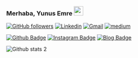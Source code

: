 ### Merhaba, Yunus Emre  <a href="https://www.yunusacar.com/"><img src="https://media.giphy.com/media/hvRJCLFzcasrR4ia7z/giphy.gif" width="25px"></a>




[![GitHub followers](https://img.shields.io/github/followers/mehmeteyupoglu.svg?style=social&label=Follow&maxAge=2592000)](https://github.com/yunus-emreee67?tab=followers)
[![Linkedin](https://img.shields.io/badge/-LinkedIn-blue?style=flat&logo=Linkedin&logoColor=white)](https://www.linkedin.com/in/yunus-emre-acar/)
[![Gmail](https://img.shields.io/badge/-Gmail-c14438?style=flat&logo=Gmail&logoColor=white)](mailto:yunus.acar@interaktifis.com)
[![medium](https://aleen42.github.io/badges/src/medium.svg)](https://medium.com/@yunus3mre4)



[![Github Badge](https://img.shields.io/badge/-Github-000?style=quare&labelColor=000&logo=Github&logoColor=white&link=link)](https://github.com/yunus-emreee67) 
[![Instagram Badge](https://img.shields.io/badge/-Instagram-C13584?style=flat-quare&labelColor=C13584&logo=instagram&logoColor=white&link=link)](https://www.instagram.com/yunus_emreee67/) 
[![Blog Badge](https://img.shields.io/badge/-Blogger-FF9800?style=flat-quare&labelColor=FF9800&logo=Blogger&logoColor=white&link=link)](https://www.yunusacar.com)


![Github stats 2](https://github-readme-stats.vercel.app/api?username=yunus-emreee67&show_icons=true&title_color=fff&icon_color=79ff97&text_color=9f9f9f&bg_color=151515)
